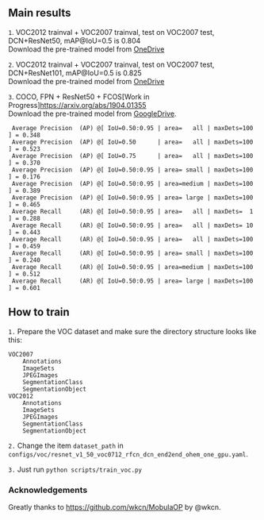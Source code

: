 ## Main results
`1`. VOC2012 trainval + VOC2007 trainval, test on VOC2007 test, DCN+ResNet50, mAP@IoU=0.5 is 0.804<br>
Download the pre-trained model from [OneDrive](https://pkamc-my.sharepoint.com/:u:/g/personal/by3410_office365vip_tech/EY1Ta2f54aZNklq4zjjek3wBXRy1uEMWYVhTymsPCfqvmA?e=BUbGGR)

`2`. VOC2012 trainval + VOC2007 trainval, test on VOC2007 test, DCN+ResNet101, mAP@IoU=0.5 is 0.825<br>
Download the pre-trained model from [OneDrive](https://pkamc-my.sharepoint.com/:u:/g/personal/by3410_office365vip_tech/EW8hZtillhNJmIiq8A4OMpsB0NdkBxNVwEfGU0TMT7qvVA?e=cVQCO9)

`3`. COCO, FPN + ResNet50 + FCOS[Work in Progress]<https://arxiv.org/abs/1904.01355><br>
Download the pre-trained model from [GoogleDrive](https://drive.google.com/drive/folders/1UocX6i1P-_xSUpW9inB8dk5dF2gCdK5L?usp=sharing).
```
 Average Precision  (AP) @[ IoU=0.50:0.95 | area=   all | maxDets=100 ] = 0.348
 Average Precision  (AP) @[ IoU=0.50      | area=   all | maxDets=100 ] = 0.523
 Average Precision  (AP) @[ IoU=0.75      | area=   all | maxDets=100 ] = 0.370
 Average Precision  (AP) @[ IoU=0.50:0.95 | area= small | maxDets=100 ] = 0.176
 Average Precision  (AP) @[ IoU=0.50:0.95 | area=medium | maxDets=100 ] = 0.389
 Average Precision  (AP) @[ IoU=0.50:0.95 | area= large | maxDets=100 ] = 0.465
 Average Recall     (AR) @[ IoU=0.50:0.95 | area=   all | maxDets=  1 ] = 0.288
 Average Recall     (AR) @[ IoU=0.50:0.95 | area=   all | maxDets= 10 ] = 0.443
 Average Recall     (AR) @[ IoU=0.50:0.95 | area=   all | maxDets=100 ] = 0.459
 Average Recall     (AR) @[ IoU=0.50:0.95 | area= small | maxDets=100 ] = 0.240
 Average Recall     (AR) @[ IoU=0.50:0.95 | area=medium | maxDets=100 ] = 0.512
 Average Recall     (AR) @[ IoU=0.50:0.95 | area= large | maxDets=100 ] = 0.601

```


## How to train
`1.` Prepare the VOC dataset and make sure the directory structure looks like this:

```
VOC2007
    Annotations
    ImageSets
    JPEGImages
    SegmentationClass
    SegmentationObject
VOC2012
    Annotations
    ImageSets
    JPEGImages
    SegmentationClass
    SegmentationObject
```
`2.` Change the item `dataset_path` in `configs/voc/resnet_v1_50_voc0712_rfcn_dcn_end2end_ohem_one_gpu.yaml`.

`3.` Just run `python scripts/train_voc.py`

### Acknowledgements

Greatly thanks to <https://github.com/wkcn/MobulaOP> by @wkcn.